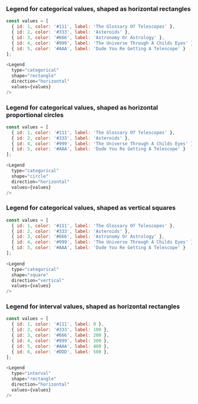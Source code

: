 ### Legend for categorical values, shaped as horizontal rectangles

```js
const values = [
  { id: 1, color: '#111', label: 'The Glossary Of Telescopes' },
  { id: 2, color: '#333', label: 'Asteroids' },
  { id: 3, color: '#666', label: 'Astronomy Or Astrology' },
  { id: 4, color: '#999', label: 'The Universe Through A Childs Eyes' },
  { id: 5, color: '#AAA', label: 'Dude You Re Getting A Telescope' }
];

<Legend
  type="categorical"
  shape="rectangle"
  direction="horizontal"
  values={values}
/>
```

### Legend for categorical values, shaped as horizontal proportional circles

```js
const values = [
  { id: 1, color: '#111', label: 'The Glossary Of Telescopes' },
  { id: 2, color: '#333', label: 'Asteroids' },
  { id: 4, color: '#999', label: 'The Universe Through A Childs Eyes' },
  { id: 5, color: '#AAA', label: 'Dude You Re Getting A Telescope' }
];

<Legend
  type="categorical"
  shape="circle"
  direction="horizontal"
  values={values}
/>
```

### Legend for categorical values, shaped as vertical squares

```js
const values = [
  { id: 1, color: '#111', label: 'The Glossary Of Telescopes' },
  { id: 2, color: '#333', label: 'Asteroids' },
  { id: 3, color: '#666', label: 'Astronomy Or Astrology' },
  { id: 4, color: '#999', label: 'The Universe Through A Childs Eyes' },
  { id: 5, color: '#AAA', label: 'Dude You Re Getting A Telescope' }
];

<Legend
  type="categorical"
  shape="square"
  direction="vertical"
  values={values}
/>
```

### Legend for interval values, shaped as horizontal rectangles

```js
const values = [
  { id: 1, color: '#111', label: 0 },
  { id: 2, color: '#333', label: 100 },
  { id: 3, color: '#666', label: 200 },
  { id: 4, color: '#999', label: 300 },
  { id: 5, color: '#AAA', label: 400 },
  { id: 6, color: '#DDD', label: 500 },
];

<Legend
  type="interval"
  shape="rectangle"
  direction="horizontal"
  values={values}
/>
```